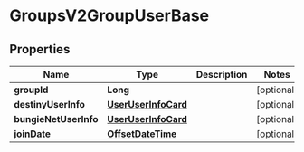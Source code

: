 
# GroupsV2GroupUserBase

## Properties
Name | Type | Description | Notes
------------ | ------------- | ------------- | -------------
**groupId** | **Long** |  |  [optional]
**destinyUserInfo** | [**UserUserInfoCard**](UserUserInfoCard.md) |  |  [optional]
**bungieNetUserInfo** | [**UserUserInfoCard**](UserUserInfoCard.md) |  |  [optional]
**joinDate** | [**OffsetDateTime**](OffsetDateTime.md) |  |  [optional]



